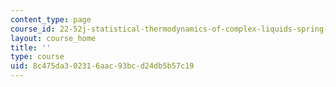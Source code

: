```yaml
---
content_type: page
course_id: 22-52j-statistical-thermodynamics-of-complex-liquids-spring-2004
layout: course_home
title: ''
type: course
uid: 8c475da3-0231-6aac-93bc-d24db5b57c19
---
```

